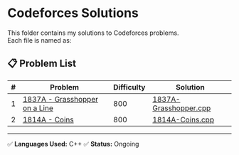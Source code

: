 # Codeforces Solutions

This folder contains my solutions to Codeforces problems.  
Each file is named as:


## 📋 Problem List

| # | Problem | Difficulty | Solution |
|---|---------|------------|----------|
| 1 | [1837A - Grasshopper on a Line](https://codeforces.com/contest/1837/problem/A) | 800 | [1837A-Grasshopper.cpp](1837A-Grasshopper.cpp) |
| 2 | [1814A -  Coins](https://codeforces.com/contest/1814/problem/A) | 800 | [1814A-Coins.cpp](1814A-Coins.cpp) |


---

✅ **Languages Used:** C++ 
✅ **Status:** Ongoing


